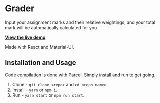 # Grader

Input your assignment marks and their relative weightings, and your total mark will be automatically calculated for you.

[**View the live demo**](https://matthewwid.github.io/Grader/)

Made with React and Material-UI.

## Installation and Usage

Code compilation is done with Parcel. Simply install and run to get going.

1. Clone -  `git clone <repo>` and `cd <repo name>`.
2. Install -  `yarn` or `npm i`.
3. Run - `yarn start` or `npm run start`.
